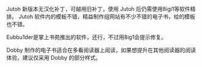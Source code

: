 Jutoh 新版本无汉化补丁，可越用旧补丁，使用 Jutoh 后仍需使用8igi1等软件精排。 Jutoh 软件内的模板不错，精益制作组网站有不少不错的电子书，给的模板也不错。

Eubbu1der是掌上书苑推出的软件，还行，不过用8ig1会提示修复。

Dobby 制作的电子书适合在多看阅读器上阅读，如果想提升在其他阅读器的阅读体验，建议仅采用 Dobby 的部分样式。
